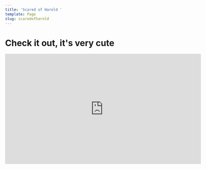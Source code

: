 ```yaml
---
title: 'Scared of Harold '
template: Page
slug: scaredofharold
---
```

# Check it out, it's very cute

<iframe src="https://player.vimeo.com/video/264170717" width="640" height="360" frameborder="0" webkitallowfullscreen mozallowfullscreen allowfullscreen></iframe>
